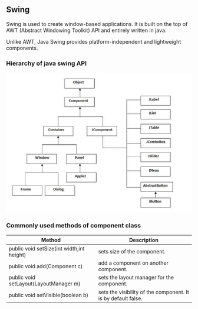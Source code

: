 ## Swing
Swing is used to create window-based applications. It is built on the top of AWT (Abstract Windowing Toolkit) API and entirely written in java.

Unlike AWT, Java Swing provides platform-independent and lightweight components.
### Hierarchy of java swing API

![hierarchy](images/image.png)

### Commonly used methods of component class

**Method** | **Description**
------------|-----------
 public void setSize(int width,int height) | sets size of the component.
 public void add(Component c) | add a component on another component.
 public void setLayout(LayoutManager m) | sets the layout manager for the component.
 public void setVisible(boolean b) | sets the visibility of the component. It is by default false.